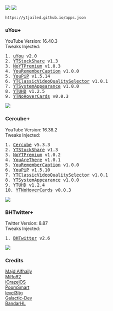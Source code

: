 <a href="altstore://source?URL=https://raw.githubusercontent.com/ytjailed/ytjailed.github.io/main/apps.json"><img src="https://img.shields.io/badge/AltStore-Add%20This%20Source-brightgreen?style=for-the-badge"></a>
<a href="https://altsource.by.lao.sb/browse/?source=https%3A%2F%2Fraw.githubusercontent.com%2Fytjailed%2Fytjailed.github.io%2Fmain%2Fapps.json"><img src="https://img.shields.io/badge/AltStore-Browse-blue?style=for-the-badge"></a>

`https://ytjailed.github.io/apps.json`

### uYou+
YouTube Version: 16.40.3<br/>
Tweaks Injected:
<pre>
1. <a href="https://miro92.com/repo/depictions/?p=com.miro.uyou" title="MiRo92's Repo">uYou</a> v2.0
2. <a href="https://github.com/iCrazeiOS/YTStockShare" title="iCrazeiOS' GitHub">YTStockShare</a> v1.3
3. <a href="https://poomsmart.github.io/repo/depictions/noytpremium.html" title="PoomSmart's Repo">NoYTPremium</a> v1.0.3
4. <a href="https://poomsmart.github.io/repo/depictions/youremembercaption.html" title="PoomSmart's Repo">YouRememberCaption</a> v1.0.0
5. <a href="https://github.com/PoomSmart/YouPiP" title="PoomSmart's GitHub">YouPiP</a> v1.5.14
6. <a href="https://github.com/PoomSmart/YTClassicVideoQualitySelector" title="PoomSmart's GitHub">YTClassicVideoQualitySelector</a> v1.0.1
7. <a href="https://poomsmart.github.io/repo/depictions/ytsystemappearance.html" title="PoomSmart's Repo">YTSystemAppearance</a> v1.0.0
8. <a href="https://github.com/PoomSmart/YTUHD" title="PoomSmart's GitHub">YTUHD</a> v1.2.5
9. <a href="https://github.com/level3tjg/YTNoHoverCards" title="level3tjg's GitHub">YTNoHoverCards</a> v0.0.3
</pre>
<a href="altstore://install?URL=https://github.com/ytjailed/ytjailed.github.io/releases/download/0.1/uYou_2-0_16-40-3.ipa"><img src="https://img.shields.io/badge/AltStore-Install%20uYou%2B-red?style=for-the-badge"></a>

### Cercube+
YouTube Version: 16.38.2<br/>
Tweaks Injected:
<pre>
1. <a href="https://apt.alfhaily.me/depictions/FDXO5R" title="Majd's Repo">Cercube</a> v5.3.3
2. <a href="https://github.com/iCrazeiOS/YTStockShare" title="iCrazeiOS' GitHub">YTStockShare</a> v1.3
3. <a href="https://poomsmart.github.io/repo/depictions/noytpremium.html" title="PoomSmart's Repo">NoYTPremium</a> v1.0.2
4. <a href="https://github.com/PoomSmart/YouAreThere" title="PoomSmart's GitHub">YouAreThere</a> v1.0.1
5. <a href="https://poomsmart.github.io/repo/depictions/youremembercaption.html" title="PoomSmart's Repo">YouRememberCaption</a> v1.0.0
6. <a href="https://github.com/PoomSmart/YouPiP" title="PoomSmart's GitHub">YouPiP</a> v1.5.10
7. <a href="https://github.com/PoomSmart/YTClassicVideoQualitySelector" title="PoomSmart's GitHub">YTClassicVideoQualitySelector</a> v1.0.1
8. <a href="https://poomsmart.github.io/repo/depictions/ytsystemappearance.htmlYTSystemAppearance" title="PoomSmart's Repo">YTSystemAppearance</a> v1.0.0
9. <a href="https://github.com/PoomSmart/YTUHD" title="PoomSmart's GitHub">YTUHD</a> v1.2.4
10. <a href="https://github.com/level3tjg/YTNoHoverCards" title="level3tjg's GitHub">YTNoHoverCards</a> v0.0.3
</pre>
<a href="altstore://install?URL=https://github.com/ytjailed/ytjailed.github.io/releases/download/0.1/Cercube_5-3-3_16-38-2.ipa"><img src="https://img.shields.io/badge/AltStore-Install%20Cercube%2B-red?style=for-the-badge"></a>

### BHTwitter+
Twitter Version: 8.87<br/>
Tweaks Injected:
<pre>
1. <a href="https://github.com/BandarHL/BHTwitter" title="BandarHL' GitHub">BHTwitter</a> v2.6
</pre>
<a href="altstore://install?URL=https://github.com/ytjailed/ytjailed.github.io/releases/download/0.1/BHTwitter_2-6_8-87.ipa"><img src="https://img.shields.io/badge/AltStore-Install%20BHTwitter%2B-red?style=for-the-badge"></a>

### Credits
[Majd Alfhaily](https://github.com/majd)<br/>
[MiRo92](https://github.com/MiRO92)<br/>
[iCrazeiOS](https://github.com/iCrazeiOS)<br/>
[PoomSmart](https://github.com/PoomSmart)<br/>
[level3tjg](https://github.com/level3tjg)<br/>
[Galactic-Dev](https://github.com/Galactic-Dev)<br/>
[BandarHL](https://github.com/BandarHL)

